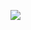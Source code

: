 ![](https://github-readme-stats.vercel.app/api/top-langs/?username=AbdullahAlhariri&theme=dark&hide_border=false&include_all_commits=true&count_private=true&layout=pie) 
